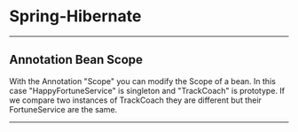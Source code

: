 # Spring-Hibernate

---

## Annotation Bean Scope

With the Annotation "Scope" you can modify the Scope of a bean. In this case "HappyFortuneService" is singleton and "TrackCoach" is prototype. If we compare two instances of TrackCoach they are different but their FortuneService are the same.

---

